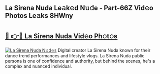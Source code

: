 ## La Sirena Nuda Le𝚊k𝚎d N𝚞𝚍e - Part-66Z Vid𝚎o Photos Le𝚊ks 8HWny

# <h2><a href="http://fbee6u.evod.top/?m=La+Sirena+Nuda">🔗 👉🔴 La Sirena Nuda Vid𝚎o Ph𝚘t𝚘s</a></h2>

[![La Sirena Nuda N𝚞d𝚎s](https://i.imgur.com/8V9OHl7.gif)](http://fbee6u.evod.top/?m=La+Sirena+Nuda)
Digital creator La Sirena Nuda known for their dance trend performances and lifestyle vlogs. La Sirena Nuda public persona is one of confidence and authority, but behind the scenes, he's a complex and nuanced individual. 
